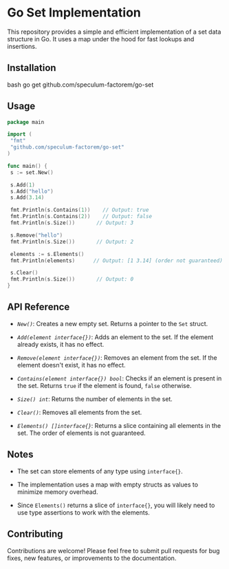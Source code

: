 # Go Set Implementation

This repository provides a simple and efficient implementation of a set data structure in Go. It uses a map under the hood for fast lookups and insertions.

## Installation
bash
go get github.com/speculum-factorem/go-set
## Usage
```go
package main

import (
 "fmt"
 "github.com/speculum-factorem/go-set"
)

func main() {
 s := set.New()

 s.Add(1)
 s.Add("hello")
 s.Add(3.14)

 fmt.Println(s.Contains(1))    // Output: true
 fmt.Println(s.Contains(2))    // Output: false
 fmt.Println(s.Size())       // Output: 3

 s.Remove("hello")
 fmt.Println(s.Size())       // Output: 2

 elements := s.Elements()
 fmt.Println(elements)      // Output: [1 3.14] (order not guaranteed)

 s.Clear()
 fmt.Println(s.Size())       // Output: 0
}
```

## API Reference

* *`New()`*: Creates a new empty set. Returns a pointer to the `Set` struct.

* *`Add(element interface{})`*: Adds an element to the set. If the element already exists, it has no effect.

* *`Remove(element interface{})`*: Removes an element from the set. If the element doesn't exist, it has no effect.

* *`Contains(element interface{}) bool`*: Checks if an element is present in the set. Returns `true` if the element is found, `false` otherwise.

* *`Size() int`*: Returns the number of elements in the set.

* *`Clear()`*: Removes all elements from the set.

* *`Elements() []interface{}`*: Returns a slice containing all elements in the set. The order of elements is not guaranteed.


## Notes

* The set can store elements of any type using `interface{}`.

* The implementation uses a map with empty structs as values to minimize memory overhead.

* Since `Elements()` returns a slice of `interface{}`, you will likely need to use type assertions to work with the elements.


## Contributing

Contributions are welcome! Please feel free to submit pull requests for bug fixes, new features, or improvements to the documentation.